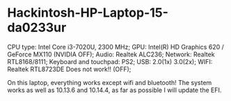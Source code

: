 # Hackintosh-HP-Laptop-15-da0233ur
CPU type:                 Intel Core i3-7020U, 2300 MHz;
GPU:     	                Intel(R) HD Graphics 620 / GeForce MX110 (NVIDIA OFF);
Audio:                    Realtek ALC236;
Network:                  Realtek RTL8168/8111;
Keyboard and touchpad:    PS2;
USB:                      2.0(1x) 3.0(2x);
WIFI:                     Realtek RTL8723DE Does not work!! (OFF);


On this laptop, everything works except wifi and bluetooth!
The system works as well as 10.13.6 and 10.14.4, as far as possible I will update the EFI.
